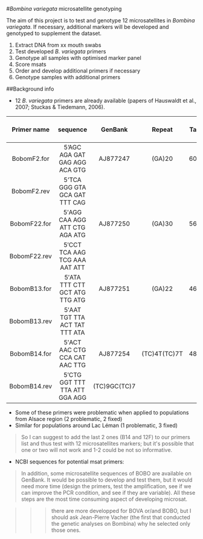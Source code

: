 #*Bombina variegata* microsatellite genotyping

The aim of this project is to test and genotype 12 microsatellites in *Bombina variegata*. If necessary, additional markers will be developed and genotyped to supplement the dataset. 

1. Extract DNA from xx mouth swabs
2. Test developed *B. variegata* primers
3. Genotype all samples with optimised marker panel
4. Score msats
5. Order and develop additional primers if necessary
6. Genotype samples with additional primers



##Background info

- 12 *B. variegata* primers are already available
(papers of Hauswaldt et
al., 2007; Stuckas & Tiedemann, 2006).

Primer name |sequence | GenBank| Repeat| Ta| Allele size in *B.variegata*|Ref
:--:|:--:|:--:|:--:|:--:|:--:|:--:
BobomF2.for|5’AGC AGA GAT GAG AGG ACA GTG|AJ877247 |(GA)20|60|480, 456| Hauswaldt *et al*. 2007
BobomF2.rev|5’TCA GGG GTA GCA GAT TTT CAG||||
BobomF22.for |5′AGG CAA AGG ATT CTG AGA ATG|AJ877250| (GA)30|56| 132| Hauswaldt *et al.* 2007
BobomF22.rev| 5′CCT TCA AAG TCG AAA AAT ATT||||
BobomB13.for| 5′ATA TTT CTT GCT ATG TTG ATG|AJ877251| (GA)22|46 |126, 134|Hauswaldt *et al.* 2007
BobomB13.rev| 5′AAT TGT TTA ACT TAT TTT ATA||||
BobomB14.for| 5′ACT AAC CTG CCA CAT AAC TTG|AJ877254| (TC)4T(TC)7T|48| 184, 186
BobomB14.rev| 5′CTG GGT TTT TTA ATT GGA AGG| (TC)9GC(TC)7||||

- Some of these primers were problematic when applied to populations from Alsace region (2 problematic, 2 fixed)
- Similar for populations around Lac Léman (1 problematic, 3 fixed)

> So I can suggest to add the last 2 ones (B14 and 12F) to our primers list
and thus test with 12 microsatellites markers; but it's possible that one or
two will not work and 1-2 could be not so informative.

- NCBI sequences for potential msat primers: 

> In addition, some microsatellite sequences of BOBO are available on
GenBank. It would be possible to develop and test them, but it would need
more time (design the primers, test the amplification, see if we can improve
the PCR condition, and see if they are variable). All these steps are the
most time consuming aspect of developing microsat.

>>> there are more developped for BOVA or/and BOBO, but I should ask
Jean-Pierre Vacher (the first that conducted the genetic analyses on
Bombina) why he selected only those ones.
